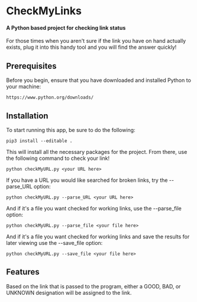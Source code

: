 # CheckMyLinks

#### A Python based project for checking link status

For those times when you aren't sure if the link you have on hand
actually exists, plug it into this handy tool and you will find the
answer quickly!

## Prerequisites

Before you begin, ensure that you have downloaded and installed Python to your
machine:

    https://www.python.org/downloads/

## Installation

To start running this app, be sure to do the following:

    pip3 install --editable .

This will install all the necessary packages for the project.
From there, use the following command to check your link!

    python checkMyURL.py <your URL here>

If you have a URL you would like searched for broken links, try
the --parse_URL option:

    python checkMyURL.py --parse_URL <your URL here>

And if it's a file you want checked for working links, use the
--parse_file option:

    python checkMyURL.py --parse_file <your file here>

And if it's a file you want checked for working links and save the results for later viewing
use the
--save_file option:

    python checkMyURL.py --save_file <your file here>

## Features

Based on the link that is passed to the program, either a GOOD,
BAD, or UNKNOWN designation will be assigned to the link.
